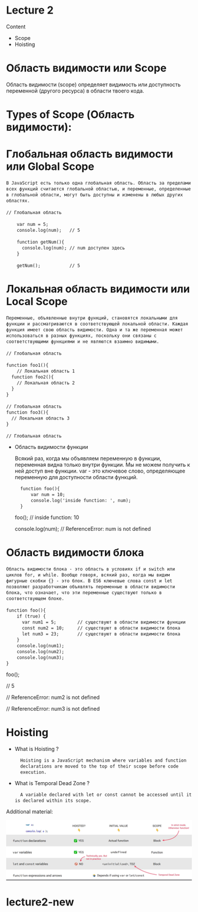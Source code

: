 # Lecture 2

Content

- Scope
- Hoisting

# Область видимости или Scope

Область видимости (scope) определяет видимость или доступность переменной (другого ресурса) в области твоего кода.

# Types of Scope (Область видимости):

# Глобальная область видимости или Global Scope

    В JavaScript есть только одна глобальная область. Область за пределами всех функций считается глобальной областью, и переменные, определенные в глобальной области, могут быть доступны и изменены в любых других областях.

    // Глобальная область

        var num = 5;
        console.log(num);   // 5

        function getNum(){
          console.log(num); // num доступен здесь
        }

        getNum();           // 5

# Локальная область видимости или Local Scope

    Переменные, объявленные внутри функций, становятся локальными для функции и рассматриваются в соответствующей локальной области. Каждая функция имеет свою область видимости. Одна и та же переменная может использоваться в разных функциях, поскольку они связаны с соответствующими функциями и не являются взаимно видимыми.

    // Глобальная область

    function foo1(){
        // Локальная область 1
      function foo2(){
        // Локальная область 2
      }
    }

    // Глобальная область
    function foo3(){
      // Локальная область 3
    }

    // Глобальная область

- Область видимости функции

  Всякий раз, когда мы объявляем переменную в функции, переменная видна только внутри функции. Мы не можем получить к ней доступ вне функции. var - это ключевое слово, определяющее переменную для доступности области функций.

        function foo(){
            var num = 10;
            console.log('inside function: ', num);
        }

  foo(); // inside function: 10

  console.log(num); // ReferenceError: num is not defined

# Область видимости блока

    Область видимости блока - это область в условиях if и switch или циклов for, и while. Вообще говоря, всякий раз, когда мы видим фигурные скобки {} - это блок. В ES6 ключевые слова const и let позволяют разработчикам объявлять переменные в области видимости блока, что означает, что эти переменные существуют только в соответствующем блоке.

    function foo(){
        if (true) {
          var num1 = 5;        // существуют в области видимости функции
          const num2 = 10;     // существуют в области видимости блока
          let num3 = 23;       // существуют в области видимости блока
        }
        console.log(num1);
        console.log(num2);
        console.log(num3);
    }

foo();

// 5

// ReferenceError: num2 is not defined

// ReferenceError: num3 is not defined

# Hoisting

- What is Hoisting ?

        Hoisting is a JavaScript mechanism where variables and function
        declarations are moved to the top of their scope before code
        execution.

- What is Temporal Dead Zone ?

        A variable declared with let or const cannot be accessed until it is declared within its scope.

Additional material:

![Alt text](image.png)
# lecture2-new
